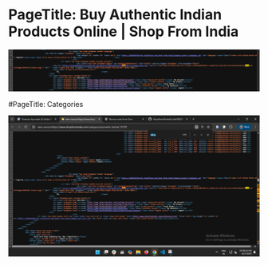 
# PageTitle: Buy Authentic Indian Products Online | Shop From India

![Ubuy](01.png)

#PageTitle: Categories

![Ubuy](02.png)


